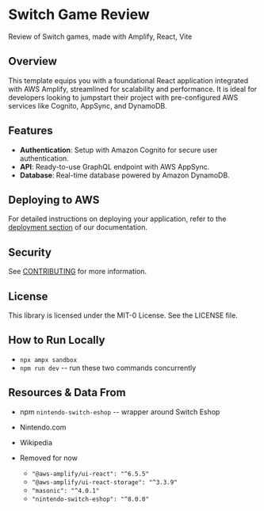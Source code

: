# Switch Game Review

Review of Switch games, made with Amplify, React, Vite

## Overview

This template equips you with a foundational React application integrated with AWS Amplify, streamlined for scalability and performance. It is ideal for developers looking to jumpstart their project with pre-configured AWS services like Cognito, AppSync, and DynamoDB.

## Features

- **Authentication**: Setup with Amazon Cognito for secure user authentication.
- **API**: Ready-to-use GraphQL endpoint with AWS AppSync.
- **Database**: Real-time database powered by Amazon DynamoDB.

## Deploying to AWS

For detailed instructions on deploying your application, refer to the [deployment section](https://docs.amplify.aws/react/start/quickstart/#deploy-a-fullstack-app-to-aws) of our documentation.

## Security

See [CONTRIBUTING](CONTRIBUTING.md#security-issue-notifications) for more information.

## License

This library is licensed under the MIT-0 License. See the LICENSE file.

## How to Run Locally

- `npx ampx sandbox`
- `npm run dev` -- run these two commands concurrently

## Resources & Data From

- npm `nintendo-switch-eshop` -- wrapper around Switch Eshop
- Nintendo.com
- Wikipedia

- Removed for now
  - `"@aws-amplify/ui-react": "^6.5.5"`
  - `"@aws-amplify/ui-react-storage": "^3.3.9"`
  - `"masonic": "^4.0.1"`
  - `"nintendo-switch-eshop": "^8.0.0"`
